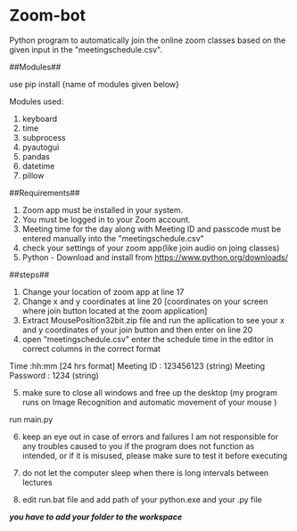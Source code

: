 # Zoom-bot

Python program to automatically join the online zoom classes based on the given input in the "meetingschedule.csv".

##Modules##

use pip install {name of modules given below}

Modules used:
1. keyboard
2. time 
3. subprocess
4. pyautogui
5. pandas 
6. datetime
7. pillow

##Requirements##

1. Zoom app must be installed in your system.
2. You must be logged in to your Zoom account.
3. Meeting time for the day along with Meeting ID and passcode must be entered manually into the "meetingschedule.csv"
4. check your settings of your zoom app(like join audio on joing classes)
5. Python - Download and install from https://www.python.org/downloads/

##steps##

1. Change your location of zoom app at line 17
2. Change x and y coordinates at line 20 [coordinates on your screen where join button located at the zoom application]
3. Extract MousePosition32bit.zip file and run the apllication to see your x and y coordinates of your join button and then enter on line 20
4. open "meetingschedule.csv" enter the schedule time in the editor in correct columns in the correct format


Time :hh:mm [24 hrs format] Meeting ID : 123456123 (string) Meeting Password : 1234 (string)

5. make sure to close all windows and free up the desktop (my program runs on Image Recognition and automatic movement of your mouse )

run main.py

6. keep an eye out in case of errors and failures I am not responsible for any troubles caused to you if the program does not function as intended, or if it is misused, please make sure to test it before executing

7. do not let the computer sleep when there is long intervals between lectures
8. edit run.bat file and add path of your python.exe and your .py file


***you have to add your folder to the workspace***


